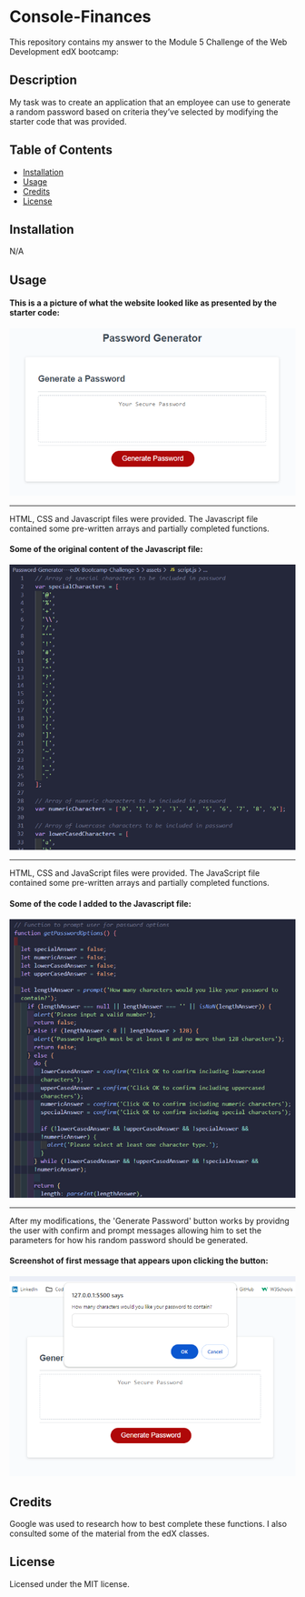 # Console-Finances

This repository contains my answer to the Module 5 Challenge of the Web Development edX bootcamp: 

## Description

My task was to create an application that an employee can use to generate a random password based on criteria they’ve selected by modifying the starter code that was provided. 

## Table of Contents

* [Installation](#installation)
* [Usage](#usage)
* [Credits](#credits)
* [License](#license)

## Installation

N/A

## Usage

#### This is a a picture of what the website looked like as presented by the starter code:

![Screenshot of page layout from starter code](images/page_layout.png)

---

HTML, CSS and Javascript files were provided. The Javascript file contained some pre-written arrays and partially completed functions.

#### Some of the original content of the Javascript file:

![Screenshot of original Javascript code](images/screenshot_startercode1.png)

---

HTML, CSS and JavaScript files were provided. The JavaScript file contained some pre-written arrays and partially completed functions.

#### Some of the code I added to the Javascript file:

![Screenshot of added Javascript code](images/screenshot_startercode2.png)

---

After my modifications, the 'Generate Password' button works by providng the user with confirm and prompt messages allowing him to set the parameters for how his random password should be generated.

#### Screenshot of first message that appears upon clicking the button:

![Screenshot of added Javascript code](images/screenshot_startercode3.png)

## Credits

Google was used to research how to best complete these functions. I also consulted some of the material from the edX classes.

## License

Licensed under the MIT license.